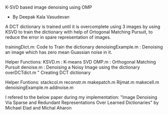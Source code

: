 K-SVD based image denoising using OMP
- By Deepak Kala Vasudevan


A DCT dictionary is trained until it is overcomplete using 3 images by using
KSVD to train the dictionary with help of Ortogonal Matching Pursuit, to 
reduce the error in spare representation of images.

trainingDict.m: Code to Train the dictionary
denoisingExample.m : Denoising an image which has zero mean Guassian noise in it.

Helper Functions:
KSVD.m		: K-means SVD
OMP.m  		: Orthogonal Matching Pursuit
denoise.m	: Denoising a Noisy Image using the dictionary
overDCTdict.m	" Creating DCT dictionary

Helper Funtions:
stackcol.m
reconstr.m
makepatch.m
Rijmat.m
makecell.m
denoisingExample.m
addnoise.m 

I refered to the below paper during my implementation:
"Image Denoising Via Sparse and Redundant Representations Over Learned Dictionaries"
 by Michael Elad and Michal Aharon
